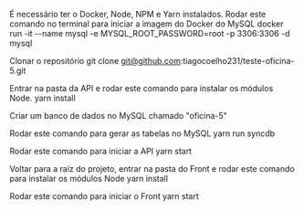 É necessário ter o Docker, Node, NPM e Yarn instalados.
Rodar este comando no terminal para iniciar a imagem do Docker do MySQL
docker run -it --name mysql -e MYSQL_ROOT_PASSWORD=root -p 3306:3306 -d mysql

Clonar o repositório
git clone git@github.com:tiagocoelho231/teste-oficina-5.git

Entrar na pasta da API e rodar este comando para instalar os módulos Node.
yarn install

Criar um banco de dados no MySQL chamado "oficina-5"

Rodar este comando para gerar as tabelas no MySQL
yarn run syncdb

Rodar este comando para iniciar a API
yarn start

Voltar para a raiz do projeto, entrar na pasta do Front e rodar este comando para instalar os módulos Node
yarn install

Rodar este comando para iniciar o Front
yarn start